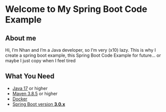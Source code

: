 # Welcome to My Spring Boot Code Example

## About me

Hi, I’m Nhan and I’m a Java developer, so I’m very (x10) lazy. This is why I create a spring boot example, this Spring Boot Code Example for future…​ or maybe I just copy when I feel tired

## What You Need

* [Java 17](https://www.oracle.com/java/technologies/downloads/) or higher
* [Maven 3.8.5](https://maven.apache.org/download.cgi/) or higher
* [Docker](https://www.docker.com/products/docker-desktop/)
* [Spring Boot version **3.0.x**](https://spring.io/)